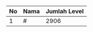 | No | Nama            | Jumlah Level |
|----|-----------------|--------------|
| 1  | #    |    2906        |

